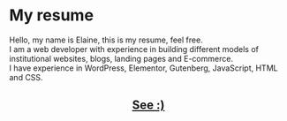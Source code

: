 # My resume
Hello, my name is Elaine, this is my resume, feel free. <br>
I am a web developer with experience in building different models of institutional websites, blogs, landing pages and E-commerce. <br>
I have experience in WordPress, Elementor, Gutenberg, JavaScript, HTML and CSS.

<h2 align="center"><a href="https://elainefs.github.io/">See :)</a></h2>


